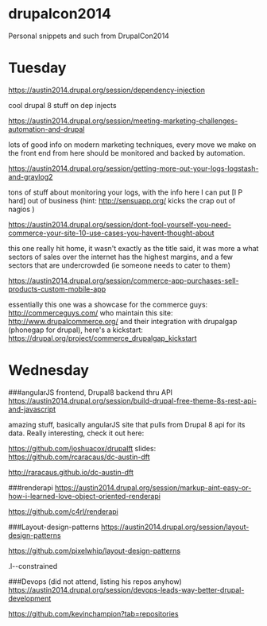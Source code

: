 drupalcon2014
=============

Personal snippets and such from DrupalCon2014

# Tuesday

https://austin2014.drupal.org/session/dependency-injection

cool drupal 8 stuff on dep injects

https://austin2014.drupal.org/session/meeting-marketing-challenges-automation-and-drupal

lots of good info on modern marketing techniques, every move we make
on the front end from here should be monitored and backed by
automation.

https://austin2014.drupal.org/session/getting-more-out-your-logs-logstash-and-graylog2

tons of stuff about monitoring your logs, with the info here I can put
[I P hard] out of business (hint: http://sensuapp.org/ kicks the crap
out of nagios )

https://austin2014.drupal.org/session/dont-fool-yourself-you-need-commerce-your-site-10-use-cases-you-havent-thought-about

this one really hit home, it wasn't exactly as the title said, it was
more a what sectors of sales over the internet has the highest
margins, and a few sectors that are undercrowded (ie someone needs to
cater to them)

https://austin2014.drupal.org/session/commerce-app-purchases-sell-products-custom-mobile-app

essentially this one was a showcase for the commerce guys:
http://commerceguys.com/
who maintain this site:
http://www.drupalcommerce.org/
and their integration with drupalgap (phonegap for drupal), here's a kickstart:
https://drupal.org/project/commerce_drupalgap_kickstart

# Wednesday

###angularJS frontend, Drupal8 backend thru API
https://austin2014.drupal.org/session/build-drupal-free-theme-8s-rest-api-and-javascript

amazing stuff, basically angularJS site that pulls from Drupal 8 api
for its data.  Really interesting, check it out here:

https://github.com/joshuacox/drupalft
slides:
https://github.com/rcaracaus/dc-austin-dft

http://raracaus.github.io/dc-austin-dft

###renderapi
https://austin2014.drupal.org/session/markup-aint-easy-or-how-i-learned-love-object-oriented-renderapi

https://github.com/c4rl/renderapi

###Layout-design-patterns
https://austin2014.drupal.org/session/layout-design-patterns

https://github.com/pixelwhip/layout-design-patterns

.l--constrained


###Devops (did not attend, listing his repos anyhow)
https://austin2014.drupal.org/session/devops-leads-way-better-drupal-development

https://github.com/kevinchampion?tab=repositories


